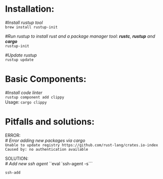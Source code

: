 # Installation:
*#Install rustup tool*  
`brew install rustup-init`  
 
*#Run rustup to install rust and a package manager tool:  **rustc**, **rustup** and **cargo***  
 `rustup-init`  

*#Update rustup*  
`rustup update`  

# Basic Components:

*#Install code linter*  
`rustup component add clippy`  
  Usage: `cargo clippy`  

# Pitfalls and solutions:

ERROR:  
*# Error adding new packages via cargo*  
`Unable to update registry https://github.com/rust-lang/crates.io-index
Caused by:
  no authentication available`  

SOLUTION:  
*# Add new ssh agent* 
``eval `ssh-agent -s```  

`ssh-add`
